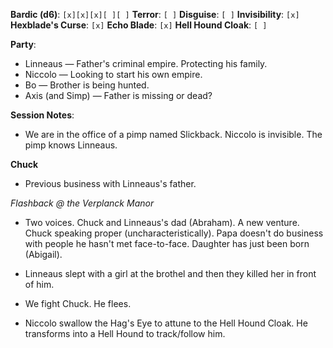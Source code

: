 **Bardic (d6)**: `[x][x][x][ ][ ]`
**Terror**: `[ ]`
**Disguise**: `[ ]`
**Invisibility**: `[x]`
**Hexblade's Curse**: `[x]`
**Echo Blade**: `[x]`
**Hell Hound Cloak**: `[ ]`

**Party**:
- Linneaus — Father's criminal empire. Protecting his family.
- Niccolo — Looking to start his own empire.
- Bo — Brother is being hunted.
- Axis (and Simp) — Father is missing or dead?

**Session Notes**:

- We are in the office of a pimp named Slickback. Niccolo is invisible. The pimp knows Linneaus.

**Chuck**
- Previous business with Linneaus's father.

*Flashback @ the Verplanck Manor*
- Two voices. Chuck and Linneaus's dad (Abraham). A new venture. Chuck speaking proper (uncharacteristically). Papa doesn't do business with people he hasn't met face-to-face. Daughter has just been born (Abigail).
- Linneaus slept with a girl at the brothel and then they killed her in front of him.

- We fight Chuck. He flees.
- Niccolo swallow the Hag's Eye to attune to the Hell Hound Cloak. He transforms into a Hell Hound to track/follow him.